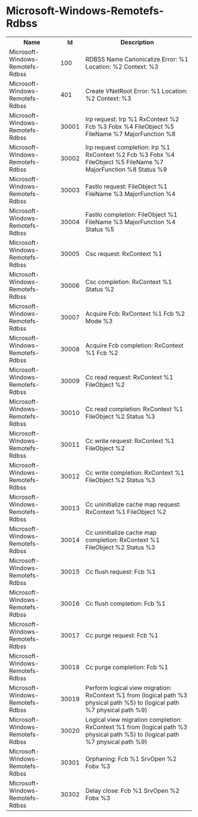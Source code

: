 # Microsoft-Windows-Remotefs-Rdbss

<table>
<colgroup><col/><col/><col/></colgroup>
<tr><th>Name</th><th>Id</th><th>Description</th></tr>
<tr><td>Microsoft-Windows-Remotefs-Rdbss</td><td>100</td><td>RDBSS Name Canonicalize Error: %1 Location: %2 Context: %3</td></tr>
<tr><td>Microsoft-Windows-Remotefs-Rdbss</td><td>401</td><td>Create VNetRoot Error: %1 Location: %2 Context: %3</td></tr>
<tr><td>Microsoft-Windows-Remotefs-Rdbss</td><td>30001</td><td>Irp request: Irp %1 RxContext %2 Fcb %3 Fobx %4 FileObject %5 FileName %7 MajorFunction %8</td></tr>
<tr><td>Microsoft-Windows-Remotefs-Rdbss</td><td>30002</td><td>Irp request completion: Irp %1 RxContext %2 Fcb %3 Fobx %4 FileObject %5 FileName %7 MajorFunction %8 Status %9</td></tr>
<tr><td>Microsoft-Windows-Remotefs-Rdbss</td><td>30003</td><td>FastIo request: FileObject %1 FileName %3 MajorFunction %4</td></tr>
<tr><td>Microsoft-Windows-Remotefs-Rdbss</td><td>30004</td><td>FastIo completion: FileObject %1 FileName %3 MajorFunction %4 Status %5</td></tr>
<tr><td>Microsoft-Windows-Remotefs-Rdbss</td><td>30005</td><td>Csc request: RxContext %1</td></tr>
<tr><td>Microsoft-Windows-Remotefs-Rdbss</td><td>30006</td><td>Csc completion: RxContext %1 Status %2</td></tr>
<tr><td>Microsoft-Windows-Remotefs-Rdbss</td><td>30007</td><td>Acquire Fcb: RxContext %1 Fcb %2 Mode %3</td></tr>
<tr><td>Microsoft-Windows-Remotefs-Rdbss</td><td>30008</td><td>Acquire Fcb completion: RxContext %1 Fcb %2</td></tr>
<tr><td>Microsoft-Windows-Remotefs-Rdbss</td><td>30009</td><td>Cc read request: RxContext %1 FileObject %2</td></tr>
<tr><td>Microsoft-Windows-Remotefs-Rdbss</td><td>30010</td><td>Cc read completion: RxContext %1 FileObject %2 Status %3</td></tr>
<tr><td>Microsoft-Windows-Remotefs-Rdbss</td><td>30011</td><td>Cc write request: RxContext %1 FileObject %2</td></tr>
<tr><td>Microsoft-Windows-Remotefs-Rdbss</td><td>30012</td><td>Cc write completion: RxContext %1 FileObject %2 Status %3</td></tr>
<tr><td>Microsoft-Windows-Remotefs-Rdbss</td><td>30013</td><td>Cc uninitialize cache map request: RxContext %1 FileObject %2</td></tr>
<tr><td>Microsoft-Windows-Remotefs-Rdbss</td><td>30014</td><td>Cc uninitialize cache map completion: RxContext %1 FileObject %2 Status %3</td></tr>
<tr><td>Microsoft-Windows-Remotefs-Rdbss</td><td>30015</td><td>Cc flush request: Fcb %1</td></tr>
<tr><td>Microsoft-Windows-Remotefs-Rdbss</td><td>30016</td><td>Cc flush completion: Fcb %1</td></tr>
<tr><td>Microsoft-Windows-Remotefs-Rdbss</td><td>30017</td><td>Cc purge request: Fcb %1</td></tr>
<tr><td>Microsoft-Windows-Remotefs-Rdbss</td><td>30018</td><td>Cc purge completion: Fcb %1</td></tr>
<tr><td>Microsoft-Windows-Remotefs-Rdbss</td><td>30019</td><td>Perform logical view migration: RxContext %1 from (logical path %3 physical path %5) to (logical path %7 physical path %9)</td></tr>
<tr><td>Microsoft-Windows-Remotefs-Rdbss</td><td>30020</td><td>Logical view migration completion: RxContext %1 from (logical path %3 physical path %5) to (logical path %7 physical path %9)</td></tr>
<tr><td>Microsoft-Windows-Remotefs-Rdbss</td><td>30301</td><td>Orphaning: Fcb %1 SrvOpen %2 Fobx %3</td></tr>
<tr><td>Microsoft-Windows-Remotefs-Rdbss</td><td>30302</td><td>Delay close: Fcb %1 SrvOpen %2 Fobx %3</td></tr>
</table>
